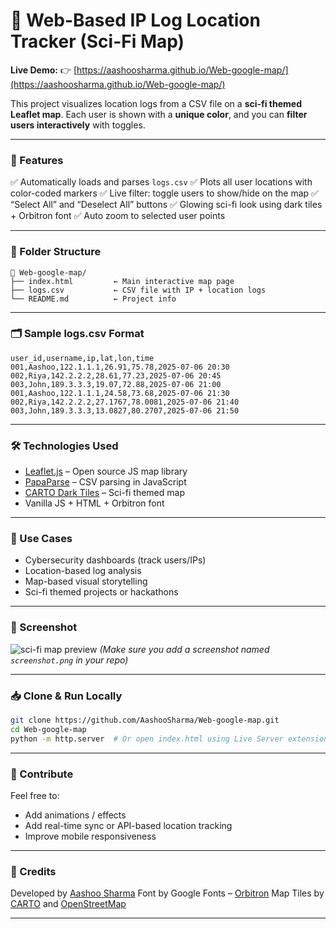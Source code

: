 # 📍 Web-Based IP Log Location Tracker (Sci-Fi Map)

**Live Demo:**
👉 [https://aashoosharma.github.io/Web-google-map/](https://aashoosharma.github.io/Web-google-map/)

This project visualizes location logs from a CSV file on a **sci-fi themed Leaflet map**.
Each user is shown with a **unique color**, and you can **filter users interactively** with toggles.

---

### 🧠 Features

✅ Automatically loads and parses `logs.csv`
✅ Plots all user locations with color-coded markers
✅ Live filter: toggle users to show/hide on the map
✅ “Select All” and “Deselect All” buttons
✅ Glowing sci-fi look using dark tiles + Orbitron font
✅ Auto zoom to selected user points

---

### 📂 Folder Structure

```
📁 Web-google-map/
├── index.html         ← Main interactive map page
├── logs.csv           ← CSV file with IP + location logs
└── README.md          ← Project info
```

---

### 🗂️ Sample logs.csv Format

```csv
user_id,username,ip,lat,lon,time
001,Aashoo,122.1.1.1,26.91,75.78,2025-07-06 20:30
002,Riya,142.2.2.2,28.61,77.23,2025-07-06 20:45
003,John,189.3.3.3,19.07,72.88,2025-07-06 21:00
001,Aashoo,122.1.1.1,24.58,73.68,2025-07-06 21:30
002,Riya,142.2.2.2,27.1767,78.0081,2025-07-06 21:40
003,John,189.3.3.3,13.0827,80.2707,2025-07-06 21:50
```

---

### 🛠️ Technologies Used

* [Leaflet.js](https://leafletjs.com/) – Open source JS map library
* [PapaParse](https://www.papaparse.com/) – CSV parsing in JavaScript
* [CARTO Dark Tiles](https://carto.com/) – Sci-fi themed map
* Vanilla JS + HTML + Orbitron font

---

### 🎯 Use Cases

* Cybersecurity dashboards (track users/IPs)
* Location-based log analysis
* Map-based visual storytelling
* Sci-fi themed projects or hackathons

---

### 📸 Screenshot

![sci-fi map preview](https://github.com/AashooSharma/Web-google-map/raw/main/screenshot.png)
*(Make sure you add a screenshot named `screenshot.png` in your repo)*

---

### 📥 Clone & Run Locally

```bash
git clone https://github.com/AashooSharma/Web-google-map.git
cd Web-google-map
python -m http.server  # Or open index.html using Live Server extension
```

---

### 🙌 Contribute

Feel free to:

* Add animations / effects
* Add real-time sync or API-based location tracking
* Improve mobile responsiveness

---

### 🔐 Credits

Developed by [Aashoo Sharma](https://aashoosharma.tech)
Font by Google Fonts – [Orbitron](https://fonts.google.com/specimen/Orbitron)
Map Tiles by [CARTO](https://carto.com/) and [OpenStreetMap](https://www.openstreetmap.org)

---
